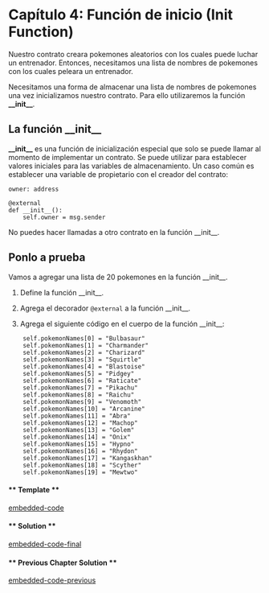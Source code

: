 # Capítulo 4: Función de inicio (Init Function)

Nuestro contrato creara pokemones aleatorios con los cuales puede luchar un entrenador. Entonces, necesitamos una lista de nombres de pokemones con los cuales peleara un entrenador.

Necesitamos una forma de almacenar una lista de nombres de pokemones una vez inicializamos nuestro contrato. Para ello utilizaremos la función **\_\_init\_\_**.

## La función \_\_init\_\_

**\_\_init\_\_** es una función de inicialización especial que solo se puede llamar al momento de implementar un contrato. Se puede utilizar para establecer valores iniciales para las variables de almacenamiento. Un caso común es establecer una variable de propietario con el creador del contrato:

```vyper
owner: address

@external
def __init__():
    self.owner = msg.sender
```

No puedes hacer llamadas a otro contrato en la función \_\_init\_\_.

## Ponlo a prueba

Vamos a agregar una lista de 20 pokemones en la función \_\_init\_\_.

1. Define la función \_\_init\_\_.

2. Agrega el decorador `@external` a la función \_\_init\_\_.

3. Agrega el siguiente código en el cuerpo de la función \_\_init\_\_:

```vyper
    self.pokemonNames[0] = "Bulbasaur"
    self.pokemonNames[1] = "Charmander"
    self.pokemonNames[2] = "Charizard"
    self.pokemonNames[3] = "Squirtle"
    self.pokemonNames[4] = "Blastoise"
    self.pokemonNames[5] = "Pidgey"
    self.pokemonNames[6] = "Raticate"
    self.pokemonNames[7] = "Pikachu"
    self.pokemonNames[8] = "Raichu"
    self.pokemonNames[9] = "Venomoth"
    self.pokemonNames[10] = "Arcanine"
    self.pokemonNames[11] = "Abra"
    self.pokemonNames[12] = "Machop"
    self.pokemonNames[13] = "Golem"
    self.pokemonNames[14] = "Onix"
    self.pokemonNames[15] = "Hypno"
    self.pokemonNames[16] = "Rhydon"
    self.pokemonNames[17] = "Kangaskhan"
    self.pokemonNames[18] = "Scyther"
    self.pokemonNames[19] = "Mewtwo"
```

<!-- tabs:start -->

#### ** Template **

[embedded-code](../../assets/2/2.4-template-code.vy ':include :type=code embed-template')

#### ** Solution **

[embedded-code-final](../../assets/2/2.4-finished-code.vy ':include :type=code embed-final')

#### ** Previous Chapter Solution **

[embedded-code-previous](../../assets/2/2.3-finished-code.vy ':include :type=code embed-previous')

<!-- tabs:end -->

